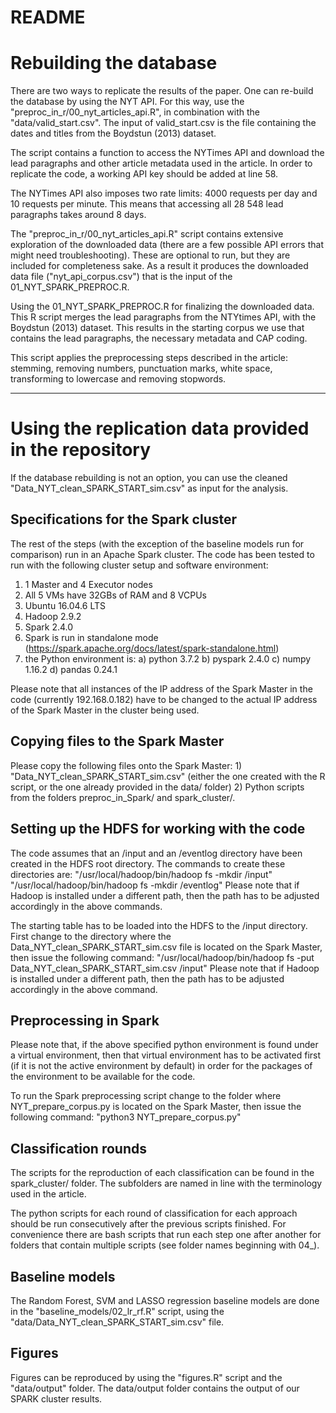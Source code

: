 # README
# Rebuilding the database

There are two ways to replicate the results of the paper. One can re-build the database by using the NYT API. For this way, use the "preproc_in_r/00_nyt_articles_api.R", in combination with the "data/valid_start.csv". The input of valid_start.csv is the file containing the dates and titles from the Boydstun (2013) dataset. 

The script contains a function to access the NYTimes API and download the lead paragraphs and other article metadata used in the article. In order to replicate the code, a working API key should be added at line 58.

The NYTimes API also imposes two rate limits: 4000 requests per day and 10 requests per minute. This means that accessing all 28 548 lead paragraphs takes around 8 days.

The "preproc_in_r/00_nyt_articles_api.R" script contains extensive exploration of the downloaded data (there are a few possible API errors that might need troubleshooting). These are optional to run, but they are included for completeness sake. As a result it produces the downloaded data file ("nyt_api_corpus.csv") that is the input of the 01_NYT_SPARK_PREPROC.R. 

Using the 01_NYT_SPARK_PREPROC.R for finalizing the downloaded data. This R script merges the lead paragraphs from the NTYtimes API, with the Boydstun (2013) dataset. This results in the starting corpus we use that contains the lead paragraphs, the necessary metadata and CAP coding.

This script applies the preprocessing steps described in the article: stemming, removing numbers, punctuation marks, white space, transforming to lowercase and removing stopwords.



--------------------------------------------------------------------------------

# Using the replication data provided in the repository

If the database rebuilding is not an option, you can use the cleaned "Data_NYT_clean_SPARK_START_sim.csv" as input for the analysis.

## Specifications for the Spark cluster

The rest of the steps (with the exception of the baseline models run for comparison) run in an Apache Spark cluster. The code has been tested to run with the following cluster setup and software environment:
1) 1 Master and 4 Executor nodes
2) All 5 VMs have 32GBs of RAM and 8 VCPUs
3) Ubuntu 16.04.6 LTS
4) Hadoop 2.9.2
5) Spark 2.4.0
6) Spark is run in standalone mode (https://spark.apache.org/docs/latest/spark-standalone.html)
7) the Python environment is:
	a) python 3.7.2
	b) pyspark 2.4.0
	c) numpy 1.16.2
	d) pandas 0.24.1

Please note that all instances of the IP address of the Spark Master in the code (currently 192.168.0.182) have to be changed to the actual IP address of the Spark Master in the cluster being used.


## Copying files to the Spark Master

Please copy the following files onto the Spark Master:
	1) "Data_NYT_clean_SPARK_START_sim.csv" (either the one created with the R script, or the one already provided in the data/ folder)
	2) Python scripts from the folders preproc_in_Spark/ and spark_cluster/.


## Setting up the HDFS for working with the code

The code assumes that an /input and an /eventlog directory have been created in the HDFS root directory.
The commands to create these directories are:
    "/usr/local/hadoop/bin/hadoop fs -mkdir /input"
    "/usr/local/hadoop/bin/hadoop fs -mkdir /eventlog"
Please note that if Hadoop is installed under a different path, then the path has to be adjusted accordingly in the above commands.

The starting table has to be loaded into the HDFS to the /input directory. First change to the directory where the Data_NYT_clean_SPARK_START_sim.csv file is located on the Spark Master, then issue the following command:
    "/usr/local/hadoop/bin/hadoop fs -put Data_NYT_clean_SPARK_START_sim.csv /input"
Please note that if Hadoop is installed under a different path, then the path has to be adjusted accordingly in the above command.


## Preprocessing in Spark


Please note that, if the above specified python environment is found under a virtual environment, then that virtual environment has to be activated first (if it is not the active environment by default) in order for the packages of the environment to be available for the code.

To run the Spark preprocessing script change to the folder where NYT_prepare_corpus.py is located on the Spark Master, then issue the following command:
"python3 NYT_prepare_corpus.py"



## Classification rounds

The scripts for the reproduction of each classification can be found in the spark_cluster/ folder. The subfolders are named in line with the terminology used in the article.

The python scripts for each round of classification for each approach should be run consecutively after the previous scripts finished. For convenience there are bash scripts that run each step one after another for folders that contain multiple scripts (see folder names beginning with 04_).

## Baseline models

The Random Forest, SVM and LASSO regression baseline models are done in the "baseline_models/02_lr_rf.R" script, using the "data/Data_NYT_clean_SPARK_START_sim.csv" file.

## Figures

Figures can be reproduced by using the "figures.R" script and the "data/output" folder. The data/output folder contains the output of our SPARK cluster results.

